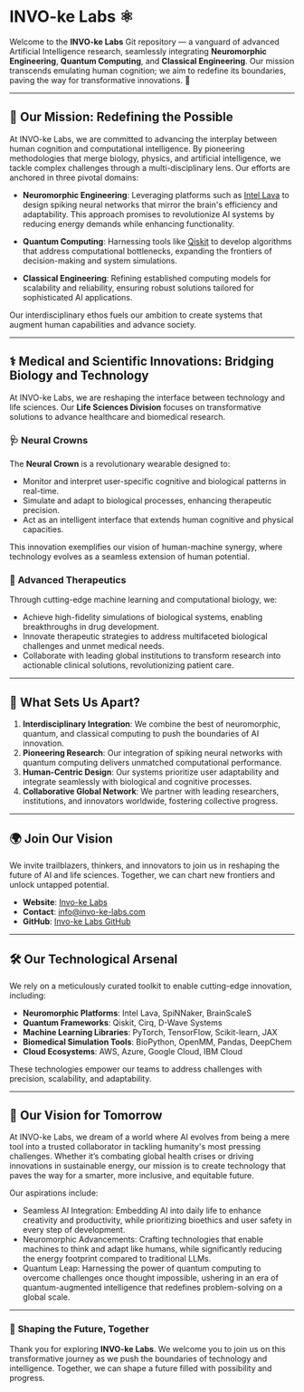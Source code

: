 # INVO-ke Labs ⚛️  

Welcome to the **INVO-ke Labs** Git repository — a vanguard of advanced Artificial Intelligence research, seamlessly integrating **Neuromorphic Engineering**, **Quantum Computing**, and **Classical Engineering**. Our mission transcends emulating human cognition; we aim to redefine its boundaries, paving the way for transformative innovations. 🚀

---

## 🌌 **Our Mission: Redefining the Possible**

At INVO-ke Labs, we are committed to advancing the interplay between human cognition and computational intelligence. By pioneering methodologies that merge biology, physics, and artificial intelligence, we tackle complex challenges through a multi-disciplinary lens. Our efforts are anchored in three pivotal domains:

- **Neuromorphic Engineering**: Leveraging platforms such as [Intel Lava](https://github.com/intel/lava) to design spiking neural networks that mirror the brain's efficiency and adaptability. This approach promises to revolutionize AI systems by reducing energy demands while enhancing functionality.

- **Quantum Computing**: Harnessing tools like [Qiskit](https://qiskit.org/) to develop algorithms that address computational bottlenecks, expanding the frontiers of decision-making and system simulations.

- **Classical Engineering**: Refining established computing models for scalability and reliability, ensuring robust solutions tailored for sophisticated AI applications.

Our interdisciplinary ethos fuels our ambition to create systems that augment human capabilities and advance society.

---

## ⚕️ **Medical and Scientific Innovations: Bridging Biology and Technology**

At INVO-ke Labs, we are reshaping the interface between technology and life sciences. Our **Life Sciences Division** focuses on transformative solutions to advance healthcare and biomedical research.

### 🩺 **Neural Crowns**

The **Neural Crown** is a revolutionary wearable designed to:

- Monitor and interpret user-specific cognitive and biological patterns in real-time.
- Simulate and adapt to biological processes, enhancing therapeutic precision.
- Act as an intelligent interface that extends human cognitive and physical capacities.

This innovation exemplifies our vision of human-machine synergy, where technology evolves as a seamless extension of human potential.

### 🧪 **Advanced Therapeutics**

Through cutting-edge machine learning and computational biology, we:

- Achieve high-fidelity simulations of biological systems, enabling breakthroughs in drug development.
- Innovate therapeutic strategies to address multifaceted biological challenges and unmet medical needs.
- Collaborate with leading global institutions to transform research into actionable clinical solutions, revolutionizing patient care.

---

## 🧩 **What Sets Us Apart?**

1. **Interdisciplinary Integration**: We combine the best of neuromorphic, quantum, and classical computing to push the boundaries of AI innovation.
2. **Pioneering Research**: Our integration of spiking neural networks with quantum computing delivers unmatched computational performance.
3. **Human-Centric Design**: Our systems prioritize user adaptability and integrate seamlessly with biological and cognitive processes.
4. **Collaborative Global Network**: We partner with leading researchers, institutions, and innovators worldwide, fostering collective progress.

---

## 🌍 **Join Our Vision**

We invite trailblazers, thinkers, and innovators to join us in reshaping the future of AI and life sciences. Together, we can chart new frontiers and unlock untapped potential.

- **Website**: [Invo-ke Labs](https://invo-ke.com)
- **Contact**: [info@invo-ke-labs.com](mailto:info@invo-ke.com)
- **GitHub**: [Invo-ke Labs GitHub](https://github.com/invo-ke)

---

## 🛠️ **Our Technological Arsenal**

We rely on a meticulously curated toolkit to enable cutting-edge innovation, including:

- **Neuromorphic Platforms**: Intel Lava, SpiNNaker, BrainScaleS
- **Quantum Frameworks**: Qiskit, Cirq, D-Wave Systems
- **Machine Learning Libraries**: PyTorch, TensorFlow, Scikit-learn, JAX
- **Biomedical Simulation Tools**: BioPython, OpenMM, Pandas, DeepChem
- **Cloud Ecosystems**: AWS, Azure, Google Cloud, IBM Cloud

These technologies empower our teams to address challenges with precision, scalability, and adaptability.

---

## 🌟 **Our Vision for Tomorrow**

At INVO-ke Labs, we dream of a world where AI evolves from being a mere tool into a trusted collaborator in tackling humanity's most pressing challenges. Whether it’s combating global health crises or driving innovations in sustainable energy, our mission is to create technology that paves the way for a smarter, more inclusive, and equitable future.

Our aspirations include:

- Seamless AI Integration: Embedding AI into daily life to enhance creativity and productivity, while prioritizing bioethics and user safety in every step of development. 
- Neuromorphic Advancements: Crafting technologies that enable machines to think and adapt like humans, while significantly reducing the energy footprint compared to traditional LLMs.
- Quantum Leap: Harnessing the power of quantum computing to overcome challenges once thought impossible, ushering in an era of quantum-augmented intelligence that redefines problem-solving on a global scale.

---

### 🔗 **Shaping the Future, Together**

Thank you for exploring **INVO-ke Labs**. We welcome you to join us on this transformative journey as we push the boundaries of technology and intelligence. Together, we can shape a future filled with possibility and progress.

